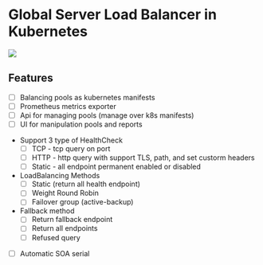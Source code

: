 # Global Server Load Balancer in Kubernetes

![](https://raw.githubusercontent.com/vaishutin/gslb-operator/main/docs/components.drawio.svg)

## Features
- [ ] Balancing pools as kubernetes manifests
- [ ] Prometheus metrics exporter
- [ ] Api for managing pools (manage over k8s manifests)
- [ ] UI for manipulation pools and reports
- Support 3 type of HealthCheck
  - [ ] TCP - tcp query on port
  - [ ] HTTP - http query with support TLS, path, and set custorm headers
  - [ ] Static - all endpoint permanent enabled or disabled

- LoadBalancing Methods
  - [ ] Static (return all health endpoint)
  - [ ] Weight Round Robin
  - [ ] Failover group (active-backup)

- Fallback method
  - [ ] Return fallback endpoint
  - [ ] Return all endpoints
  - [ ] Refused query

- [ ] Automatic SOA serial
